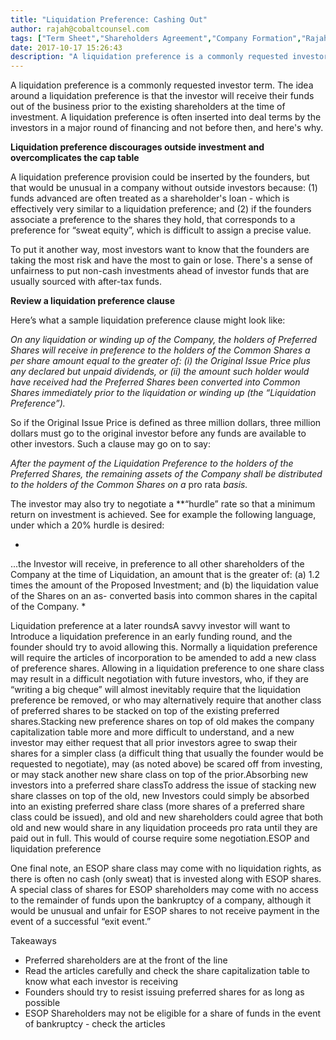 ```yaml
---
title: "Liquidation Preference: Cashing Out"
author: rajah@cobaltcounsel.com
tags: ["Term Sheet","Shareholders Agreement","Company Formation","Rajah","Articles of Incorporation","Canada (ON)","Canada (General)"]
date: 2017-10-17 15:26:43
description: "A liquidation preference is a commonly requested investor term. The idea around a liquidation preference is that the investor will receive their funds out of the business prior to the existing shareho..."
---
```


A liquidation preference is a commonly requested investor term. The idea around a liquidation preference is that the investor will receive their funds out of the business prior to the existing shareholders at the time of investment.  A liquidation preference is often inserted into deal terms by the investors in a major round of financing and not before then, and here's why.

**Liquidation preference discourages outside investment and overcomplicates the cap table**

A liquidation preference provision could be inserted by the founders, but that would be unusual in a company without outside investors because: (1) funds advanced are often treated as a shareholder's loan - which is effectively very similar to a liquidation preference; and (2) if the founders associate a preference to the shares they hold, that corresponds to a preference for “sweat equity”, which is difficult to assign a precise value.

To put it another way, most investors want to know that the founders are taking the most risk and have the most to gain or lose.  There's a sense of unfairness to put non-cash investments ahead of investor funds that are usually sourced with after-tax funds.

**Review a liquidation preference clause**

Here’s what a sample liquidation preference clause might look like:

 

*On any liquidation or winding up of the Company, the holders of Preferred Shares will receive in  preference to the holders of the Common Shares a per share amount equal to the greater of: (i) the Original Issue Price plus any declared but unpaid dividends, or (ii) the amount such holder would have received had the Preferred Shares been converted into Common Shares immediately prior to the liquidation or winding up (the “Liquidation Preference”).*

 

So if the Original Issue Price is defined as three million dollars, three million dollars must go to the original investor before any funds are available to other investors.  Such a clause may go on to say:

*After the payment of the Liquidation Preference to the holders of the Preferred Shares, the remaining assets of the Company shall be distributed to the holders of the Common Shares on a* pro rata *basis.*

 

The investor may also try to negotiate a **“hurdle” rate so that a minimum return on investment is achieved.  See for example the following language, under which a 20% hurdle is desired:

*
...the Investor will receive, in preference to all other shareholders of the Company at the time of Liquidation, an amount that is the greater of: (a) 1.2 times the amount of the Proposed Investment; and (b) the liquidation value of the Shares on an as- converted basis into common shares in the capital of the Company.
*

 

Liquidation preference at a later roundsA savvy investor will want to Introduce a liquidation preference in an early funding round, and the founder should try to avoid allowing this.  Normally a liquidation preference will require the articles of incorporation to be amended to add a new class of preference shares.   Allowing in a liquidation preference to one share class may result in a difficult negotiation with future investors, who, if they are “writing a big cheque” will almost inevitably require that the liquidation preference be removed, or who may alternatively require that another class of preferred shares to be stacked on top of the existing preferred shares.Stacking new preference shares on top of old makes the company capitalization table more and more difficult to understand, and a new investor may either request that all prior investors agree to swap their shares for a simpler class (a difficult thing that usually the founder would be requested to negotiate), may (as noted above) be scared off from investing, or may stack another new share class on top of the prior.Absorbing new investors into a preferred share classTo address the issue of stacking new share classes on top of the old, new Investors could simply be absorbed into an existing preferred share class (more shares of a preferred share class could be issued), and old and new shareholders could agree that both old and new would share in any liquidation proceeds pro rata until they are paid out in full.  This would of course require some negotiation.ESOP and liquidation preference 

One final note, an ESOP share class may come with no liquidation rights, as there is often no cash (only sweat) that is invested along with ESOP shares.  A special class of shares for ESOP shareholders may come with no access to the remainder of funds upon the bankruptcy of a company, although it would be unusual and unfair for ESOP shares to not receive payment in the event of a successful “exit event.”

Takeaways
- Preferred shareholders are at the front of the line
- Read the articles carefully and check the share capitalization table to know what each investor is receiving
- Founders should try to resist issuing preferred shares for as long as possible
- ESOP Shareholders may not be eligible for a share of funds in the event of bankruptcy - check the articles

 
